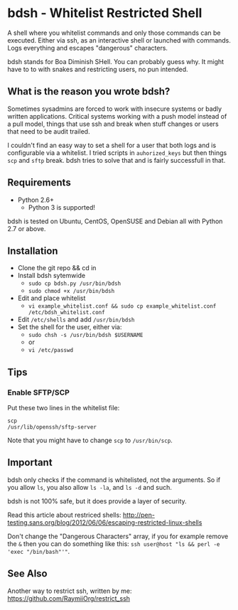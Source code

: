 # bdsh - Whitelist Restricted Shell

A shell where you whitelist commands and only those commands can be executed. Either via ssh, as an interactive shell or launched with commands. Logs everything and escapes "dangerous" characters.

bdsh stands for Boa Diminish SHell. You can probably guess why. It might have to to with snakes and restricting users, no pun intended.

##  What is the reason you wrote bdsh?
Sometimes sysadmins are forced to work with insecure systems or badly written applications. Critical systems working with a push model instead of a pull model, things that use ssh and break when stuff changes or users that need to be audit trailed. 

I couldn't find an easy way to set a shell for a user that both logs and is configurable via a whitelist. I tried scripts in `auhorized_keys` but then things `scp` and `sftp` break. bdsh tries to solve that and is fairly successfull in that.

## Requirements

- Python 2.6+
  - Python 3 is supported!

bdsh is tested on Ubuntu, CentOS, OpenSUSE and Debian all with Python 2.7 or above.

## Installation

- Clone the git repo && cd in
- Install bdsh sytemwide
  - `sudo cp bdsh.py /usr/bin/bdsh`
  - `sudo chmod +x /usr/bin/bdsh`
- Edit and place whitelist
  - `vi example_whitelist.conf && sudo cp example_whitelist.conf /etc/bdsh_whitelist.conf`
- Edit `/etc/shells` and add `/usr/bin/bdsh`
- Set the shell for the user, either via:
  - `sudo chsh -s /usr/bin/bdsh $USERNAME`
  - or
  - `vi /etc/passwd`

## Tips

### Enable SFTP/SCP

Put these two lines in the whitelist file:

    scp
    /usr/lib/openssh/sftp-server

Note that you might have to change `scp` to `/usr/bin/scp`.

## Important

bdsh only checks if the command is whitelisted, not the arguments. So if you allow `ls`, you also allow `ls -la`, and `ls -d` and such. 

bdsh is not 100% safe, but it does provide a layer of security.

Read this article about restriced shells: http://pen-testing.sans.org/blog/2012/06/06/escaping-restricted-linux-shells

Don't change the "Dangerous Characters" array, if you for example remove the `&` then you can do something like this: `ssh user@host "ls && perl -e 'exec "/bin/bash"'"`. 

## See Also

Another way to restrict ssh, written by me: https://github.com/RaymiiOrg/restrict_ssh

